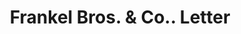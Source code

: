 ---
doi: 10.7916/D8VD89JV
date_other: '1906'
date_other_textual: '1906'
form: correspondence
genre:
- Letters (correspondence)
name:
- Frankel Bros. & Co.
object_in_context_url: https://biggert.cul.columbia.edu/items/view/ave_biggert_01186
subject_hierarchical_geographic:
- Rochester, New York, United States
subject_name:
- Frankel Bros. & Co.
title: Frankel Bros. & Co.. Letter
sort_title: Frankel Bros. & Co.. Letter
call_number: ave_biggert_01186
coordinates:
- 43.16555555555556,-77.61138888888888
pid: ave_biggert_01186
identifiers: ave_biggert_01186
permalink: /biggert/ave_biggert_01186/
layout: iiif-image-page
---